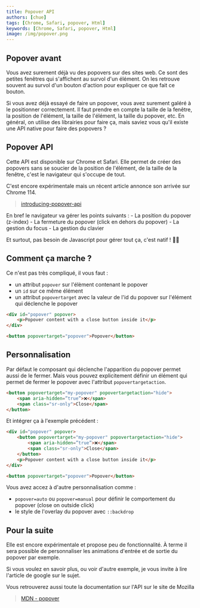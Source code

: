 ```yaml
---
title: Popover API
authors: [chue]
tags: [Chrome, Safari, popover, Html]
keywords: [Chrome, Safari, popover, Html]
image: /img/popover.png
---
```


## Popover avant

Vous avez surement déjà vu des popovers sur des sites web. Ce sont des petites fenêtres qui s'affichent au survol d'un élément. On les retrouve souvent au survol d'un bouton d'action pour expliquer ce que fait ce bouton.

Si vous avez déjà essayé de faire un popover, vous avez surement galéré à le positionner correctement. Il faut prendre en compte la taille de la fenêtre, la position de l'élément, la taille de l'élément, la taille du popover, etc.
En général, on utilise des librairies pour faire ça, mais saviez vous qu'il existe une API native pour faire des popovers ?

<!--truncate-->

## Popover API

Cette API est disponible sur Chrome et Safari. Elle permet de créer des popovers sans se soucier de la position de l'élément, de la taille de la fenêtre, c'est le navigateur qui s'occupe de tout.

C'est encore expérimentale mais un récent article annonce son arrivée sur Chrome 114. 

> [introducing-popover-api](https://developer.chrome.com/blog/introducing-popover-api/)

En bref le navigateur va gérer les points suivants :
    - La position du popover (z-index)
    - La fermeture du popover (click en dehors du popover)
    - La gestion du focus
    - La gestion du clavier

Et surtout, pas besoin de Javascript pour gérer tout ça, c'est natif ! 🙌🥳

## Comment ça marche ?

Ce n'est pas très compliqué, il vous faut :
 - un attribut `popover` sur l'élèment contenant le popover
 - un `id` sur ce même élément
 - un attribut `popovertarget` avec la valeur de l'id du popover sur l'élément qui déclenche le popover

```html
<div id="popover" popover>
    <p>Popover content with a close button inside it</p>
</div>

<button popovertarget="popover">Popover</button>
```

## Personnalisation

Par défaut le composant qui déclenche l'apparition du popover permet aussi de le fermer. Mais vous pouvez explicitement définir un élément qui permet de fermer le popover avec l'attribut `popovertargetaction`.

```html
<button popovertarget="my-popover" popovertargetaction="hide">
    <span aria-hidden=”true”>❌</span>
    <span class="sr-only">Close</span>
</button>
```

Et intégrer ça à l'exemple précédent :

```html
<div id="popover" popover>
    <button popovertarget="my-popover" popovertargetaction="hide">
        <span aria-hidden=”true”>❌</span>
        <span class="sr-only">Close</span>
    </button>
    <p>Popover content with a close button inside it</p>
</div>

<button popovertarget="popover">Popover</button>
```

Vous avez accez à d'autre personnalisation comme :
  - `popover=auto` ou `popover=manual` pour définir le comportement du popover (close on outside click)
  - le style de l'overlay du popover avec `::backdrop`

## Pour la suite

Elle est encore expérimentale et propose peu de fonctionnalité. À terme il sera possible de personnaliser les animations d'entrée et de sortie du popover par exemple.

Si vous voulez en savoir plus, ou voir d'autre exemple, je vous invite à lire l'article de google sur le sujet.

Vous retrouverez aussi toute la documentation sur l'API sur le site de Mozilla

> [MDN - popover](https://developer.mozilla.org/en-US/docs/Web/HTML/Global_attributes/popover)